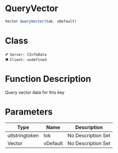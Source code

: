 # QueryVector
```js
Vector QueryVector(tok, vDefault)
```
# Class
✔ `Server: CInfoData`  
✖ `Client: undefined`  

# Function Description
Query vector data for this key
# Parameters
Type|Name|Description
--|--|--
utlstringtoken|tok|No Description Set
Vector|vDefault|No Description Set
